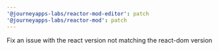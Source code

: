 ```yaml
---
'@journeyapps-labs/reactor-mod-editor': patch
'@journeyapps-labs/reactor-mod': patch
---
```


Fix an issue with the react version not matching the react-dom version
